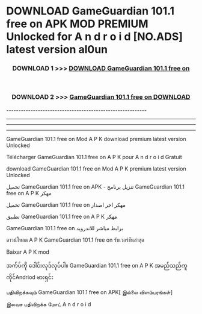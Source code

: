 # DOWNLOAD GameGuardian 101.1 free on    APK MOD PREMIUM Unlocked for A n d r o i d [NO.ADS] latest version al0un 



<div align="center">

<h3>DOWNLOAD 1 >>> <a href="https://getmod2.web.app/?judul=GameGuardian 101.1 free on   ">DOWNLOAD GameGuardian 101.1 free on   </a></h3><br>

<h3>DOWNLOAD 2 >>> <a href="https://getmod2.web.app/?judul=GameGuardian 101.1 free on   ">GameGuardian 101.1 free on    DOWNLOAD </a></h3>

</div>
----------------------------------------------------------

----------------------------------------------------------

----------------------------------------------------------

----------------------------------------------------------

GameGuardian 101.1 free on    Mod A P K download premium latest version Unlocked

Télécharger GameGuardian 101.1 free on    A P K pour A n d r o i d Gratuit

download GameGuardian 101.1 free on    Mod A P K premium latest version Unlocked

تحميل GameGuardian 101.1 free on    APK - تنزيل برنامج GameGuardian 101.1 free on    A P K مهكر

تحميل GameGuardian 101.1 free on    مهكر اخر اصدار

تطبيق GameGuardian 101.1 free on    A P K مهكر

GameGuardian 101.1 free on    برابط مباشر للاندرويد

ดาวน์โหลด A P K GameGuardian 101.1 free on    รับเวอร์ชันล่าสุด

Baixar A P K mod

အက်ပ်ကို ဒေါင်းလုဒ်လုပ်ပါ။ GameGuardian 101.1 free on    A P K အမည်သည်ကူကိုင်Andriod ဗားရှင်း

பதிவிறக்கவும் GameGuardian 101.1 free on    APK[ இல்லை விளம்பரங்கள்] 
 
இலவச பதிவிறக்க மோட் A n d r o i d



